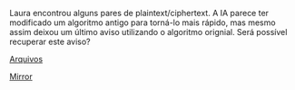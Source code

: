 Laura encontrou alguns pares de plaintext/ciphertext. A IA parece ter modificado um algoritmo antigo para torná-lo mais rápido, mas mesmo assim deixou um último aviso utilizando o algoritmo orignial. Será possível recuperar este aviso?

[Arquivos](https://static.pwn2win.party/a2s_696ce43f930ebc1f53f413a7ef972d34155748dacc7a8ca8cdeeab7a50b7f12d.tar.gz)

[Mirror](https://drive.google.com/file/d/1xGy6Z8PZDXr67zzxknqXESVlncPlC9UY/view?usp=drivesdk)
